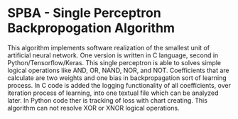 # SPBA - Single Perceptron Backpropogation Algorithm
This algorithm implements software realization of the smallest unit of artificial neural network. One version is written in C language, second in Python/Tensorflow/Keras. This single perceptron is able to solves simple logical operations like AND, OR, NAND, NOR, and NOT. Coefficients that are calculate are two weights and one bias in backpropagation sort of learning process. In C code is added the logging functionality of all coefficients, over iteration process of learning, into one textual file which can be analyzed later. In Python code ther is tracking of loss with chart creating. This algorithm can not resolve XOR or XNOR logical operations.
